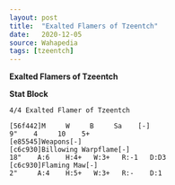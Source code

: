 ```yaml
---
layout: post
title:  "Exalted Flamers of Tzeentch"
date:   2020-12-05
source: Wahapedia
tags: [tzeentch]
---
```


**Exalted Flamers of Tzeentch**

**Stat Block**
```
4/4 Exalted Flamer of Tzeentch
```

```
[56f442]M     W     B     Sa    [-]
9"    4     10    5+    
[e85545]Weapons[-]
[c6c930]Billowing Warpflame[-]
18"    A:6    H:4+   W:3+   R:-1   D:D3  
[c6c930]Flaming Maw[-]
2"     A:4    H:5+   W:3+   R:-    D:1   
```


